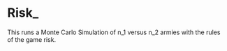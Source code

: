 # Risk_
This runs a Monte Carlo Simulation of n_1 versus n_2 armies with the rules of the game risk.
